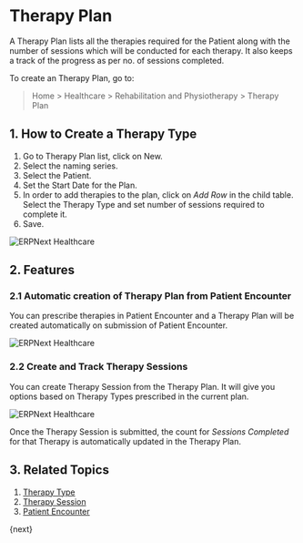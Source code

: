 <!-- add-breadcrumbs -->

# Therapy Plan

A Therapy Plan lists all the therapies required for the Patient along with the number of sessions which will be conducted for each therapy. It also keeps a track of the progress as per no. of sessions completed.

To create an Therapy Plan, go to:

> Home > Healthcare > Rehabilitation and Physiotherapy > Therapy Plan

## 1. How to Create a Therapy Type

1. Go to Therapy Plan list, click on New.
2. Select the naming series.
3. Select the Patient.
4. Set the Start Date for the Plan.
5. In order to add therapies to the plan, click on _Add Row_ in the child table. Select the Therapy Type and set number of sessions required to complete it.
6. Save.

<img class="screenshot" alt="ERPNext Healthcare" src="{{docs_base_url}}/assets/img/healthcare/therapy-plan.png">

## 2. Features

### 2.1 Automatic creation of Therapy Plan from Patient Encounter

You can prescribe therapies in Patient Encounter and a Therapy Plan will be created automatically on submission of Patient Encounter.

<img class="screenshot" alt="ERPNext Healthcare" src="{{docs_base_url}}/assets/img/healthcare/therapy-encounter.jpg">

### 2.2 Create and Track Therapy Sessions

You can create Therapy Session from the Therapy Plan. It will give you options based on Therapy Types prescribed in the current plan.

<img class="screenshot" alt="ERPNext Healthcare" src="{{docs_base_url}}/assets/img/healthcare/create-therapy-session.png">

Once the Therapy Session is submitted, the count for _Sessions Completed_ for that Therapy is automatically updated in the Therapy Plan.

## 3. Related Topics
1. [Therapy Type](/docs/user/manual/en/healthcare/therapy_type)
1. [Therapy Session](/docs/user/manual/en/healthcare/therapy_session)
1. [Patient Encounter](/docs/user/manual/en/healthcare/patient_encounter)

{next}
